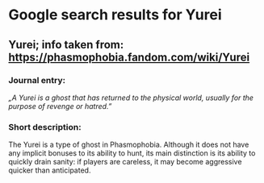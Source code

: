 # Google search results for Yurei
## Yurei; info taken from: https://phasmophobia.fandom.com/wiki/Yurei
### Journal entry:
*„A Yurei is a ghost that has returned to the physical world, usually for the purpose of revenge or hatred.”*

### Short description:
The Yurei is a type of ghost in Phasmophobia. Although it does not have any implicit bonuses to its ability to hunt, its main distinction is its ability to quickly drain sanity: if players are careless, it may become aggressive quicker than anticipated.